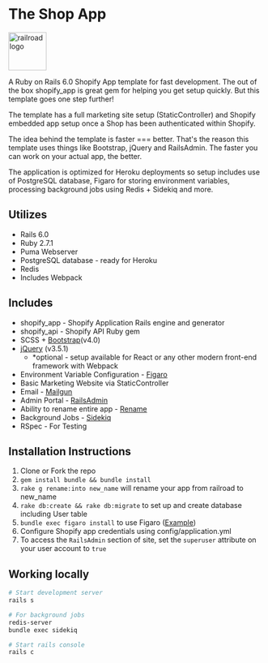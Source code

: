 # The Shop App

<img src="https://images.emojiterra.com/google/android-nougat/512px/1f6cd.png" height="75" alt="railroad logo">

A Ruby on Rails 6.0 Shopify App template for fast development. The out of the box shopify_app is great gem for helping you get setup quickly. But this template goes one step further!

The template has a full marketing site setup (StaticController) and Shopify embedded app setup once a Shop has been authenticated within Shopify.

The idea behind the template is faster === better. That's the reason this template uses things like Bootstrap, jQuery and RailsAdmin. The faster you can work on your actual app, the better. 

The application is optimized for Heroku deployments so setup includes use of PostgreSQL database, Figaro for storing environment variables, processing background jobs using Redis + Sidekiq and more.

## Utilizes
* Rails 6.0
* Ruby 2.7.1
* Puma Webserver
* PostgreSQL database - ready for Heroku
* Redis
* Includes Webpack

## Includes
* shopify_app - Shopify Application Rails engine and generator
* shopify_api - Shopify API Ruby gem
* SCSS + [Bootstrap](https://github.com/twbs/bootstrap-rubygem)(v4.0)
* [jQuery](https://github.com/rails/jquery-rails) (v3.5.1)
  * *optional - setup available for React or any other modern front-end framework with Webpack
* Environment Variable Configuration - [Figaro](https://github.com/laserlemon/figaro)
* Basic Marketing Website via StaticController
* Email - [Mailgun](https://github.com/mailgun/mailgun-ruby)
* Admin Portal - [RailsAdmin](https://github.com/sferik/rails_admin)
* Ability to rename entire app - [Rename](https://github.com/morshedalam/rename)
* Background Jobs - [Sidekiq](https://github.com/mperham/sidekiq/wiki)
* RSpec - For Testing

## Installation Instructions
1. Clone or Fork the repo
2. `gem install bundle && bundle install`
3. `rake g rename:into new_name` will rename your app from railroad to new_name
4. `rake db:create && rake db:migrate` to set up and create database including User table
5. `bundle exec figaro install` to use Figaro ([Example](https://github.com/laserlemon/figaro#example))
6. Configure Shopify app credentials using config/application.yml
7. To access the `RailsAdmin` section of site, set the `superuser` attribute on your user account to `true`

## Working locally
```sh
# Start development server
rails s

# For background jobs
redis-server
bundle exec sidekiq

# Start rails console
rails c
```